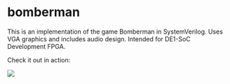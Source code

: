 # bomberman

This is an implementation of the game Bomberman in SystemVerilog. Uses VGA graphics and includes audio design. Intended for DE1-SoC Development FPGA.

Check it out in action:

[![](https://doc-0k-3g-docs.googleusercontent.com/docs/securesc/oh10m7q3laamafpn75pn6csrf6vfubj8/5eakqjvb07685cj4nc07s3llec4tf7qn/1601281725000/11734020497816895983/11734020497816895983/1RE2w-dNbL_W8EvDtP5lx-pC1DSg8Xw9p?authuser=0&nonce=uap1k80m74r0o&user=11734020497816895983&hash=brncegiipnp6hrbrjnskjn7pr6r08b42)](https://drive.google.com/file/d/1EQWd4hCIDSEnYw3WuK4rLtWOLAGp5drS/view?usp=sharing)
